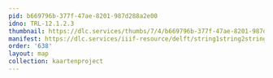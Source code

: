 ```yaml
---
pid: b669796b-377f-47ae-8201-987d288a2e00
idno: TRL-12.1.2.3
thumbnail: https://dlc.services/thumbs/7/4/b669796b-377f-47ae-8201-987d288a2e00/full/400,339/0/default.jpg
manifest: https://dlc.services/iiif-resource/delft/string1string2string3/kaartenproject-2007/TRL-12.1.2.3
order: '638'
layout: map
collection: kaartenproject
---
```

